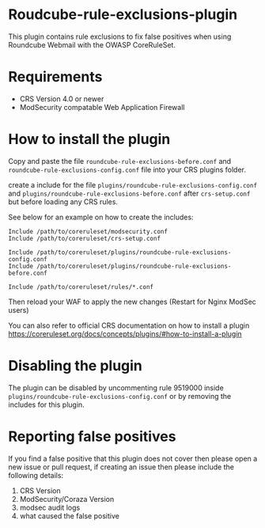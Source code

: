 # Roudcube-rule-exclusions-plugin
This plugin contains rule exclusions to fix false positives when using Roundcube Webmail with the OWASP CoreRuleSet.

# Requirements
- CRS Version 4.0 or newer
- ModSecurity compatable Web Application Firewall

# How to install the plugin

Copy and paste the file ``roundcube-rule-exclusions-before.conf`` and ``roundcube-rule-exclusions-config.conf`` file into your CRS plugins folder.

create a include for the file ``plugins/roundcube-rule-exclusions-config.conf`` and ``plugins/roundcube-rule-exclusions-before.conf`` after ``crs-setup.conf`` but before loading any CRS rules.

See below for an example on how to create the includes:
```
Include /path/to/coreruleset/modsecurity.conf
Include /path/to/coreruleset/crs-setup.conf

Include /path/to/coreruleset/plugins/roundcube-rule-exclusions-config.conf
Include /path/to/coreruleset/plugins/roundcube-rule-exclusions-before.conf

Include /path/to/coreruleset/rules/*.conf
```

Then reload your WAF to apply the new changes (Restart for Nginx ModSec users)

You can also refer to official CRS documentation on how to install a plugin https://coreruleset.org/docs/concepts/plugins/#how-to-install-a-plugin

# Disabling the plugin
The plugin can be disabled by uncommenting rule 9519000 inside ``plugins/roundcube-rule-exclusions-config.conf`` or by removing the includes for this plugin.

# Reporting false positives
If you find a false positive that this plugin does not cover then please open a new issue or pull request, if creating an issue then please include the following details:

1. CRS Version
2. ModSecurity/Coraza Version
3. modsec audit logs
4. what caused the false positive
